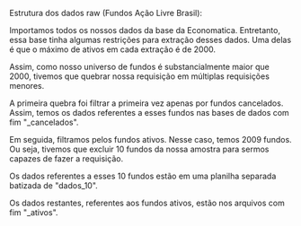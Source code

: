 Estrutura dos dados raw (Fundos Ação Livre Brasil):

Importamos todos os nossos dados da base da Economatica. Entretanto, essa base tinha algumas restrições para extração desses dados. Uma delas é que o máximo de ativos em cada extração é de 2000. 

Assim, como nosso universo de fundos é substancialmente maior que 2000, tivemos que quebrar nossa requisição em múltiplas requisições menores.

A primeira quebra foi filtrar a primeira vez apenas por fundos cancelados. Assim, temos os dados referentes a esses fundos nas bases de dados com fim "_cancelados".

Em seguida, filtramos pelos fundos ativos. Nesse caso, temos 2009 fundos. Ou seja, tivemos que excluir 10 fundos da nossa amostra para sermos capazes de fazer a requisição.

Os dados referentes a esses 10 fundos estão em uma planilha separada batizada de "dados_10".

Os dados restantes, referentes aos fundos ativos, estão nos arquivos com fim "_ativos".
